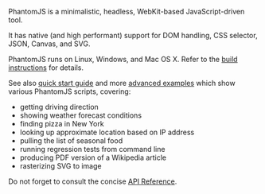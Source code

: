 PhantomJS is a minimalistic, headless, WebKit-based JavaScript-driven tool.

It has native (and high performant) support for DOM handling, CSS selector,
JSON, Canvas, and SVG.

PhantomJS runs on Linux, Windows, and Mac OS X. Refer to the
[build instructions](http://code.google.com/p/phantomjs/wiki/BuildInstructions)
for details.

See also [quick start guide](http://code.google.com/p/phantomjs/wiki/QuickStart)
and more [advanced examples](http://code.google.com/p/phantomjs/wiki/ServiceIntegration)
which show various PhantomJS scripts, covering:

* getting driving direction
* showing weather forecast conditions
* finding pizza in New York
* looking up approximate location based on IP address
* pulling the list of seasonal food
* running regression tests from command line
* producing PDF version of a Wikipedia article
* rasterizing SVG to image

Do not forget to consult the concise [API Reference](http://code.google.com/p/phantomjs/wiki/Interface).
